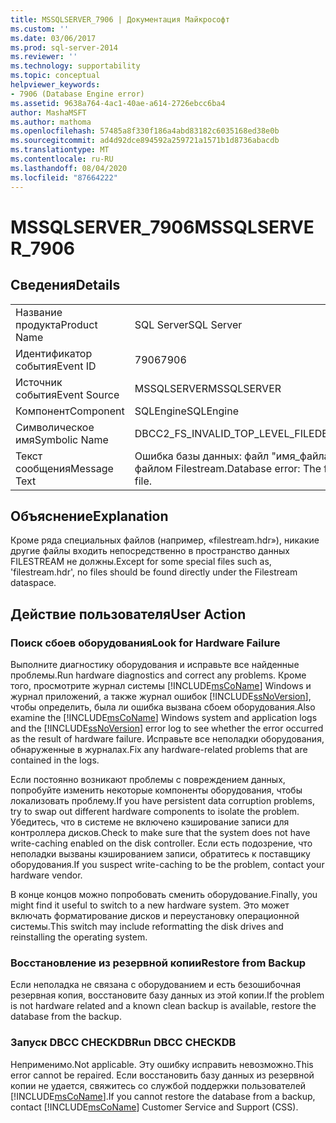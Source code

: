```yaml
---
title: MSSQLSERVER_7906 | Документация Майкрософт
ms.custom: ''
ms.date: 03/06/2017
ms.prod: sql-server-2014
ms.reviewer: ''
ms.technology: supportability
ms.topic: conceptual
helpviewer_keywords:
- 7906 (Database Engine error)
ms.assetid: 9638a764-4ac1-40ae-a614-2726ebcc6ba4
author: MashaMSFT
ms.author: mathoma
ms.openlocfilehash: 57485a8f330f186a4abd83182c6035168ed38e0b
ms.sourcegitcommit: ad4d92dce894592a259721a1571b1d8736abacdb
ms.translationtype: MT
ms.contentlocale: ru-RU
ms.lasthandoff: 08/04/2020
ms.locfileid: "87664222"
---
```

# <a name="mssqlserver_7906"></a><span data-ttu-id="ff146-102">MSSQLSERVER_7906</span><span class="sxs-lookup"><span data-stu-id="ff146-102">MSSQLSERVER_7906</span></span>
    
## <a name="details"></a><span data-ttu-id="ff146-103">Сведения</span><span class="sxs-lookup"><span data-stu-id="ff146-103">Details</span></span>  
  
|||  
|-|-|  
|<span data-ttu-id="ff146-104">Название продукта</span><span class="sxs-lookup"><span data-stu-id="ff146-104">Product Name</span></span>|<span data-ttu-id="ff146-105">SQL Server</span><span class="sxs-lookup"><span data-stu-id="ff146-105">SQL Server</span></span>|  
|<span data-ttu-id="ff146-106">Идентификатор события</span><span class="sxs-lookup"><span data-stu-id="ff146-106">Event ID</span></span>|<span data-ttu-id="ff146-107">7906</span><span class="sxs-lookup"><span data-stu-id="ff146-107">7906</span></span>|  
|<span data-ttu-id="ff146-108">Источник события</span><span class="sxs-lookup"><span data-stu-id="ff146-108">Event Source</span></span>|<span data-ttu-id="ff146-109">MSSQLSERVER</span><span class="sxs-lookup"><span data-stu-id="ff146-109">MSSQLSERVER</span></span>|  
|<span data-ttu-id="ff146-110">Компонент</span><span class="sxs-lookup"><span data-stu-id="ff146-110">Component</span></span>|<span data-ttu-id="ff146-111">SQLEngine</span><span class="sxs-lookup"><span data-stu-id="ff146-111">SQLEngine</span></span>|  
|<span data-ttu-id="ff146-112">Символическое имя</span><span class="sxs-lookup"><span data-stu-id="ff146-112">Symbolic Name</span></span>|<span data-ttu-id="ff146-113">DBCC2_FS_INVALID_TOP_LEVEL_FILE</span><span class="sxs-lookup"><span data-stu-id="ff146-113">DBCC2_FS_INVALID_TOP_LEVEL_FILE</span></span>|  
|<span data-ttu-id="ff146-114">Текст сообщения</span><span class="sxs-lookup"><span data-stu-id="ff146-114">Message Text</span></span>|<span data-ttu-id="ff146-115">Ошибка базы данных: файл "имя_файла" не является допустимым файлом Filestream.</span><span class="sxs-lookup"><span data-stu-id="ff146-115">Database error: The file 'FILE' is not a valid Filestream file.</span></span>|  
  
## <a name="explanation"></a><span data-ttu-id="ff146-116">Объяснение</span><span class="sxs-lookup"><span data-stu-id="ff146-116">Explanation</span></span>  
 <span data-ttu-id="ff146-117">Кроме ряда специальных файлов (например, «filestream.hdr»), никакие другие файлы входить непосредственно в пространство данных FILESTREAM не должны.</span><span class="sxs-lookup"><span data-stu-id="ff146-117">Except for some special files such as, 'filestream.hdr', no files should be found directly under the Filestream dataspace.</span></span>  
  
## <a name="user-action"></a><span data-ttu-id="ff146-118">Действие пользователя</span><span class="sxs-lookup"><span data-stu-id="ff146-118">User Action</span></span>  
  
### <a name="look-for-hardware-failure"></a><span data-ttu-id="ff146-119">Поиск сбоев оборудования</span><span class="sxs-lookup"><span data-stu-id="ff146-119">Look for Hardware Failure</span></span>  
 <span data-ttu-id="ff146-120">Выполните диагностику оборудования и исправьте все найденные проблемы.</span><span class="sxs-lookup"><span data-stu-id="ff146-120">Run hardware diagnostics and correct any problems.</span></span> <span data-ttu-id="ff146-121">Кроме того, просмотрите журнал системы [!INCLUDE[msCoName](../../includes/msconame-md.md)] Windows и журнал приложений, а также журнал ошибок [!INCLUDE[ssNoVersion](../../includes/ssnoversion-md.md)], чтобы определить, была ли ошибка вызвана сбоем оборудования.</span><span class="sxs-lookup"><span data-stu-id="ff146-121">Also examine the [!INCLUDE[msCoName](../../includes/msconame-md.md)] Windows system and application logs and the [!INCLUDE[ssNoVersion](../../includes/ssnoversion-md.md)] error log to see whether the error occurred as the result of hardware failure.</span></span> <span data-ttu-id="ff146-122">Исправьте все неполадки оборудования, обнаруженные в журналах.</span><span class="sxs-lookup"><span data-stu-id="ff146-122">Fix any hardware-related problems that are contained in the logs.</span></span>  
  
 <span data-ttu-id="ff146-123">Если постоянно возникают проблемы с повреждением данных, попробуйте изменить некоторые компоненты оборудования, чтобы локализовать проблему.</span><span class="sxs-lookup"><span data-stu-id="ff146-123">If you have persistent data corruption problems, try to swap out different hardware components to isolate the problem.</span></span> <span data-ttu-id="ff146-124">Убедитесь, что в системе не включено кэширование записи для контроллера дисков.</span><span class="sxs-lookup"><span data-stu-id="ff146-124">Check to make sure that the system does not have write-caching enabled on the disk controller.</span></span> <span data-ttu-id="ff146-125">Если есть подозрение, что неполадки вызваны кэшированием записи, обратитесь к поставщику оборудования.</span><span class="sxs-lookup"><span data-stu-id="ff146-125">If you suspect write-caching to be the problem, contact your hardware vendor.</span></span>  
  
 <span data-ttu-id="ff146-126">В конце концов можно попробовать сменить оборудование.</span><span class="sxs-lookup"><span data-stu-id="ff146-126">Finally, you might find it useful to switch to a new hardware system.</span></span> <span data-ttu-id="ff146-127">Это может включать форматирование дисков и переустановку операционной системы.</span><span class="sxs-lookup"><span data-stu-id="ff146-127">This switch may include reformatting the disk drives and reinstalling the operating system.</span></span>  
  
### <a name="restore-from-backup"></a><span data-ttu-id="ff146-128">Восстановление из резервной копии</span><span class="sxs-lookup"><span data-stu-id="ff146-128">Restore from Backup</span></span>  
 <span data-ttu-id="ff146-129">Если неполадка не связана с оборудованием и есть безошибочная резервная копия, восстановите базу данных из этой копии.</span><span class="sxs-lookup"><span data-stu-id="ff146-129">If the problem is not hardware related and a known clean backup is available, restore the database from the backup.</span></span>  
  
### <a name="run-dbcc-checkdb"></a><span data-ttu-id="ff146-130">Запуск DBCC CHECKDB</span><span class="sxs-lookup"><span data-stu-id="ff146-130">Run DBCC CHECKDB</span></span>  
 <span data-ttu-id="ff146-131">Неприменимо.</span><span class="sxs-lookup"><span data-stu-id="ff146-131">Not applicable.</span></span> <span data-ttu-id="ff146-132">Эту ошибку исправить невозможно.</span><span class="sxs-lookup"><span data-stu-id="ff146-132">This error cannot be repaired.</span></span> <span data-ttu-id="ff146-133">Если восстановить базу данных из резервной копии не удается, свяжитесь со службой поддержки пользователей [!INCLUDE[msCoName](../../includes/msconame-md.md)].</span><span class="sxs-lookup"><span data-stu-id="ff146-133">If you cannot restore the database from a backup, contact [!INCLUDE[msCoName](../../includes/msconame-md.md)] Customer Service and Support (CSS).</span></span>  
  
  
